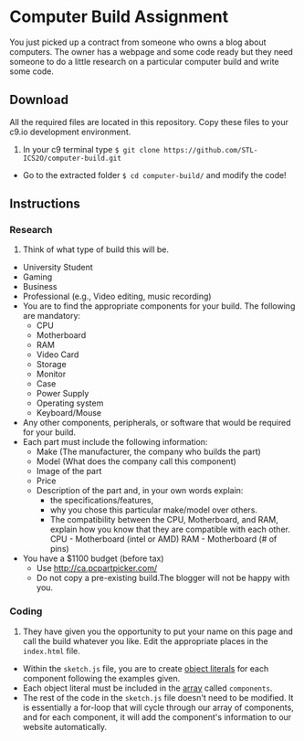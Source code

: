 # Computer Build Assignment

You just picked up a contract from someone who owns a blog about computers. The owner has a webpage and some code ready but they need someone to do a little research on a particular computer build and write some code.

## Download
All the required files are located in this repository. Copy these files to your c9.io development environment.

1. In your c9 terminal type `$ git clone https://github.com/STL-ICS2O/computer-build.git`
- Go to the extracted folder `$ cd computer-build/` and modify the code!

## Instructions
### Research
1. Think of what type of build this will be. 
  - University Student
  - Gaming
  - Business
  - Professional (e.g., Video editing, music recording)
- You are to find the appropriate components for your build. The following are mandatory:
  - CPU
  - Motherboard
  - RAM
  - Video Card
  - Storage
  - Monitor
  - Case
  - Power Supply
  - Operating system
  - Keyboard/Mouse
- Any other components, peripherals, or software that would be required for your build.
- Each part must include the following information:
  - Make (The manufacturer, the company who builds the part)
  - Model (What does the company call this component)
  - Image of the part
  - Price
  - Description of the part and, in your own words explain:
    - the specifications/features,
    - why you chose this particular make/model over others.
    - The compatibility between the CPU, Motherboard, and RAM, explain how you know that they are compatible with each other.
    CPU - Motherboard (intel or AMD)
    RAM - Motherboard (# of pins)
- You have a $1100 budget (before tax)
  - Use http://ca.pcpartpicker.com/  
  - Do not copy a pre-existing build.The blogger will not be happy with you.

### Coding
1. They have given you the opportunity to put your name on this page and call the build whatever you like. Edit the appropriate places in the <code>index.html</code> file.
- Within the <code>sketch.js</code> file, you are to create [object literals](https://www.khanacademy.org/computing/computer-programming/programming/objects/p/intro-to-objects "Kahn Academy - Intro to Objects") for each component following the examples given.
- Each object literal must be included in the [array](https://www.khanacademy.org/computing/computer-programming/programming/arrays/p/intro-to-arrays "Kahn Academy - Arrays") called <code>components</code>.
- The rest of the code in the <code>sketch.js</code> file doesn't need to be modified. It is essentially a for-loop that will cycle through our array of components, and for each component, it will add the component's information to our website automatically.

